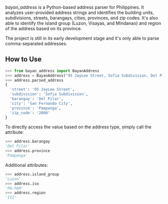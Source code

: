 *bayan_address* is a Python-based address parser for Philippines. It analyzes user-provided address strings and identifies the building units, subdivisions, streets, barangays, cities, provinces, and zip codes. It's also able to identify the island group (Luzon, Visayas, and Mindanao) and region of the address based on its province.

The project is still in its early development stage and it's only able to parse comma-separated addresses.

## How to Use
```python
>>> from bayan_address import BayanAddress
>>> address = BayanAddress("95 JayLee Street, Sofia Subdivision, Del Pilar, San Fernando City, Pampanga, 2000")
>>> address.parsed_address
{
  'street': '95 JayLee Street', 
  'subdivision': 'Sofia Subdivision', 
  'barangay': 'Del Pilar', 
  'city': 'San Fernando City', 
  'province': 'Pampanga', 
  'zip_code': '2000'
}
```
To directly access the value based on the address type, simply call the attribute:
```python
>>> address.barangay
'Del Pilar'
>>> address.province
'Pampanga'
```
Additional attributes:
```python
>>> address.island_group
'Luzon'
>>> address.iso
'PH-PAM'
>>> address.region
'III'
```
